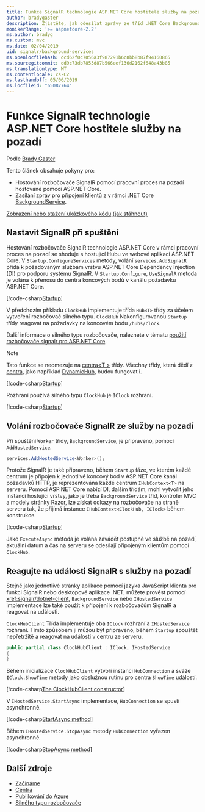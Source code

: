 ```yaml
---
title: Funkce SignalR technologie ASP.NET Core hostitele služby na pozadí
author: bradygaster
description: Zjistěte, jak odesílat zprávy ze tříd .NET Core BackgroundService klientům SignalR.
monikerRange: '>= aspnetcore-2.2'
ms.author: bradyg
ms.custom: mvc
ms.date: 02/04/2019
uid: signalr/background-services
ms.openlocfilehash: dcd62f0c7056a3f987291b6c8bb8b87f94160865
ms.sourcegitcommit: dd9c73db7853d87b566eef136d2162f648a43b85
ms.translationtype: MT
ms.contentlocale: cs-CZ
ms.lasthandoff: 05/06/2019
ms.locfileid: "65087764"
---
```

# <a name="host-aspnet-core-signalr-in-background-services"></a>Funkce SignalR technologie ASP.NET Core hostitele služby na pozadí

Podle [Brady Gaster](https://twitter.com/bradygaster)

Tento článek obsahuje pokyny pro:

* Hostování rozbočovače SignalR pomocí pracovní proces na pozadí hostované pomocí ASP.NET Core.
* Zasílání zpráv pro připojení klientů z v rámci .NET Core [BackgroundService](xref:Microsoft.Extensions.Hosting.BackgroundService).

[Zobrazení nebo stažení ukázkového kódu](https://github.com/aspnet/AspNetCore.Docs/tree/master/aspnetcore/signalr/background-service/sample/) [(jak stáhnout)](xref:index#how-to-download-a-sample)

## <a name="wire-up-signalr-during-startup"></a>Nastavit SignalR při spuštění

Hostování rozbočovače SignalR technologie ASP.NET Core v rámci pracovní proces na pozadí se shoduje s hostující Hubu ve webové aplikaci ASP.NET Core. V `Startup.ConfigureServices` metody, volání `services.AddSignalR` přidá k požadovaným službám vrstvu ASP.NET Core Dependency Injection (DI) pro podporu systému SignalR. V `Startup.Configure`, `UseSignalR` metoda je volána k přenosu do centra koncových bodů v kanálu požadavku ASP.NET Core.

[!code-csharp[Startup](background-service/sample/Server/Startup.cs?name=Startup)]

V předchozím příkladu `ClockHub` implementuje třída `Hub<T>` třídy za účelem vytvoření rozbočovač silného typu. `ClockHub` Nakonfigurovanou `Startup` třídy reagovat na požadavky na koncovém bodu `/hubs/clock`.

Další informace o silného typu rozbočovače, naleznete v tématu [použití rozbočovače signalr pro ASP.NET Core](xref:signalr/hubs#strongly-typed-hubs).

> [!NOTE]
> Tato funkce se neomezuje na [centra\<T >](xref:Microsoft.AspNetCore.SignalR.Hub`1) třídy. Všechny třídy, která dědí z [centra](xref:Microsoft.AspNetCore.SignalR.Hub), jako například [DynamicHub](xref:Microsoft.AspNetCore.SignalR.DynamicHub), budou fungovat i.

[!code-csharp[Startup](background-service/sample/Server/ClockHub.cs?name=ClockHub)]

Rozhraní používá silného typu `ClockHub` je `IClock` rozhraní.

[!code-csharp[Startup](background-service/sample/HubServiceInterfaces/IClock.cs?name=IClock)]

## <a name="call-a-signalr-hub-from-a-background-service"></a>Volání rozbočovače SignalR ze služby na pozadí

Při spuštění `Worker` třídy, `BackgroundService`, je připraveno, pomocí `AddHostedService`.

```csharp
services.AddHostedService<Worker>();
```

Protože SignalR je také připraveno, během `Startup` fáze, ve kterém každé centrum je připojen k jednotlivé koncový bod v ASP.NET Core kanál požadavků HTTP, je reprezentována každé centrum `IHubContext<T>` na serveru. Pomocí ASP.NET Core nabízí DI, dalším třídám, mohl vytvořit jeho instanci hostující vrstvy, jako je třeba `BackgroundService` tříd, kontroler MVC a modely stránky Razor, lze získat odkazy na rozbočovače na straně serveru tak, že přijímá instance `IHubContext<ClockHub, IClock>` během konstrukce.

[!code-csharp[Startup](background-service/sample/Server/Worker.cs?name=Worker)]

Jako `ExecuteAsync` metoda je volána zavádět postupně ve službě na pozadí, aktuální datum a čas na serveru se odesílají připojeným klientům pomocí `ClockHub`.

## <a name="react-to-signalr-events-with-background-services"></a>Reagujte na události SignalR s služby na pozadí

Stejně jako jednotlivé stránky aplikace pomocí jazyka JavaScript klienta pro funkci SignalR nebo desktopové aplikace .NET, můžete provést pomocí <xref:signalr/dotnet-client>, `BackgroundService` nebo `IHostedService` implementace lze také použít k připojení k rozbočovačům SignalR a reagovat na události.

`ClockHubClient` Třída implementuje oba `IClock` rozhraní a `IHostedService` rozhraní. Tímto způsobem ji můžou být připraveno, během `Startup` spouštět nepřetržitě a reagovat na události v centru ze serveru. 

```csharp
public partial class ClockHubClient : IClock, IHostedService
{
}
```

Během inicializace `ClockHubClient` vytvoří instanci `HubConnection` a sváže `IClock.ShowTime` metody jako obslužnou rutinu pro centra `ShowTime` událostí.

[!code-csharp[The ClockHubClient constructor](background-service/sample/Clients.ConsoleTwo/ClockHubClient.cs?name=ClockHubClientCtor)]

V `IHostedService.StartAsync` implementace, `HubConnection` se spustí asynchronně.

[!code-csharp[StartAsync method](background-service/sample/Clients.ConsoleTwo/ClockHubClient.cs?name=StartAsync)]

Během `IHostedService.StopAsync` metody `HubConnection` vyřazen asynchronně.

[!code-csharp[StopAsync method](background-service/sample/Clients.ConsoleTwo/ClockHubClient.cs?name=StopAsync)]

## <a name="additional-resources"></a>Další zdroje

* [Začínáme](xref:tutorials/signalr)
* [Centra](xref:signalr/hubs)
* [Publikování do Azure](xref:signalr/publish-to-azure-web-app)
* [Silného typu rozbočovače](xref:signalr/hubs#strongly-typed-hubs)

